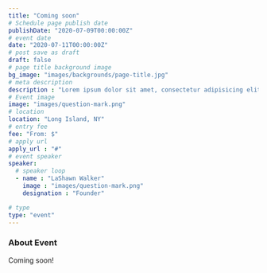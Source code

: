 ```yaml
---
title: "Coming soon"
# Schedule page publish date
publishDate: "2020-07-09T00:00:00Z"
# event date
date: "2020-07-11T00:00:00Z"
# post save as draft
draft: false
# page title background image
bg_image: "images/backgrounds/page-title.jpg"
# meta description
description : "Lorem ipsum dolor sit amet, consectetur adipisicing elit, sed do eiusmod tempor incididunt ut labore. dolore magna aliqua. Ut enim ad minim veniam, quis nostrud."
# Event image
image: "images/question-mark.png"
# location
location: "Long Island, NY"
# entry fee
fee: "From: $"
# apply url
apply_url : "#"
# event speaker
speaker:
  # speaker loop
  - name : "LaShawn Walker"
    image : "images/question-mark.png"
    designation : "Founder"

# type
type: "event"
---
```


### About Event

Coming soon!
